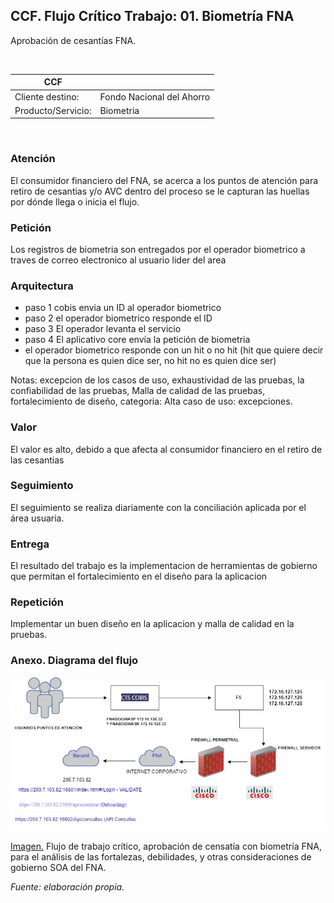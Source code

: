 ## CCF. Flujo Crítico Trabajo: 01. Biometría FNA
Aprobación de cesantías FNA.

<br>

| CCF                |     |
|--------------------|-----|
| Cliente destino:   | Fondo Nacional del Ahorro 
| Producto/Servicio: | Biometria 

<br>

### Atención
El consumidor financiero del FNA, se acerca a los puntos de atención para retiro de cesantias y/o AVC dentro del proceso se le capturan las huellas por dónde llega o inicia el flujo. 

### Petición
Los registros de biometria son entregados por el operador biometrico a traves de correo electronico al usuario lider del area 

### Arquitectura
- paso 1 cobis envia un ID al operador biometrico 
- paso 2 el operador biometrico responde el ID 
- paso 3 El operador levanta el servicio 
- paso 4 El aplicativo core envía la petición de biometria 
- el operador biometrico responde con un hit o no hit (hit que quiere decir que la persona es quien dice ser, no hit no es quien dice ser)

Notas: excepcion de los casos de uso, exhaustividad de las pruebas, la confiabilidad de las pruebas, Malla de calidad de las pruebas, fortalecimiento de diseño, categoria: Alta 
caso de uso: excepciones.

### Valor
El valor es alto, debido a que afecta al consumidor financiero en el retiro de las cesantias 

### Seguimiento
El seguimiento se realiza diariamente con la conciliación aplicada por el área usuaria.

### Entrega
El resultado del trabajo es la implementacion de herramientas de gobierno que permitan el fortalecimiento en el diseño para la aplicacion 

### Repetición
Implementar un buen diseño en la aplicacion y malla de calidad en la pruebas.

### Anexo. Diagrama del flujo
![](images/flujoBiometriafna.jpg) 

[Imagen.]() Flujo de trabajo crítico, aprobación de censatía con biometría FNA, para el análisis de las fortalezas, debilidades, y otras consideraciones de gobierno SOA del FNA.

_Fuente: elaboración propia._

<br>
